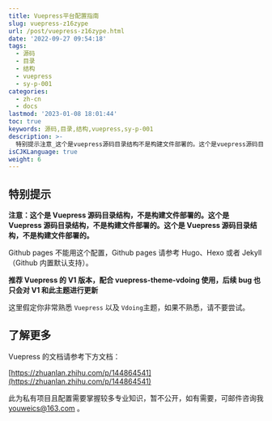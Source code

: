 ```yaml
---
title: Vuepress平台配置指南
slug: vuepress-z16zype
url: /post/vuepress-z16zype.html
date: '2022-09-27 09:54:18'
tags:
  - 源码
  - 目录
  - 结构
  - vuepress
  - sy-p-001
categories:
  - zh-cn
  - docs
lastmod: '2023-01-08 18:01:44'
toc: true
keywords: 源码,目录,结构,vuepress,sy-p-001
description: >-
  特别提示注意_这个是vuepress源码目录结构不是构建文件部署的。这个是vuepress源码目录结构不是构建文件部署的。这个是vuepress源码目录结构不是构建文件部署的。githubpages不能用这个配置githubpages请参考hugohexo或者jekyll（github内置默认支持）。推荐vuepress的v版本配合vuepressthemevdoing使用后续bug也只会对v和此主题进行更新这里假定你非常熟悉vuepress​以及vdoing​主题如果不熟悉请不要尝试。了解更多vuepr
isCJKLanguage: true
weight: 6
---
```


## 特别提示

**注意：这个是 Vuepress 源码目录结构，不是构建文件部署的。这个是 Vuepress 源码目录结构，不是构建文件部署的。这个是 Vuepress 源码目录结构，不是构建文件部署的。**

Github pages 不能用这个配置，Github pages 请参考 Hugo、Hexo 或者 Jekyll（Github 内置默认支持）。

**推荐 Vuepress 的 V1 版本，配合 vuepress-theme-vdoing 使用，后续 bug 也只会对 V1 和此主题进行更新**

这里假定你非常熟悉 `Vuepress`​ 以及 `Vdoing`​ 主题，如果不熟悉，请不要尝试。

## 了解更多

Vuepress 的文档请参考下方文档：

[https://zhuanlan.zhihu.com/p/144864541](https://zhuanlan.zhihu.com/p/144864541)

此为私有项目且配置需要掌握较多专业知识，暂不公开，如有需要，可邮件咨询我 youweics@163.com 。
